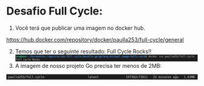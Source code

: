 # Desafio Full Cycle:

1. Você terá que publicar uma imagem no docker hub.

https://hub.docker.com/repository/docker/paulla253/full-cycle/general

2. Temos que ter o seguinte resultado: Full Cycle Rocks!!
   ![Alt text](image/print_exec.png)
3. A imagem de nosso projeto Go precisa ter menos de 2MB:

![Alt text](image/print-size.png)
